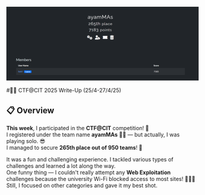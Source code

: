 <p align="center">
  <img src="desc.png" alt="Alt text" width="3000"/>
</p>
#🏴‍☠️ CTF@CIT 2025 Write-Up (25/4-27/4/25)

## 📋 Overview

**This week**, I participated in the **CTF@CIT** competition! 🎉  
I registered under the team name **ayamMAs** 🐔✨ — but actually, I was playing solo. 😎  
I managed to secure **265th place out of 950 teams**! 🏅  

It was a fun and challenging experience. I tackled various types of challenges and learned a lot along the way.  
One funny thing — I couldn't really attempt any **Web Exploitation** challenges because the university Wi-Fi blocked access to most sites! 🚫🌐😂  
Still, I focused on other categories and gave it my best shot.
